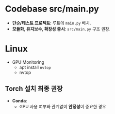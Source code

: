 # Codebase src/main.py
- **단순/테스트 프로젝트**: 루트에 `main.py` 배치.
- **모듈화, 유지보수, 확장성 중시**: `src/main.py` 구조 권장.
# Linux
- GPU Monitoring
    - apt install `nvtop`
    - nvtop
## **Torch 설치 최종 권장**
- **Conda**:
    - GPU 사용 여부와 관계없이 **안정성**이 중요한 경우